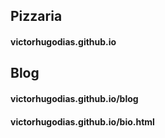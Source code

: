 ## Pizzaria
#### victorhugodias.github.io

## Blog
#### victorhugodias.github.io/blog
#### victorhugodias.github.io/bio.html
